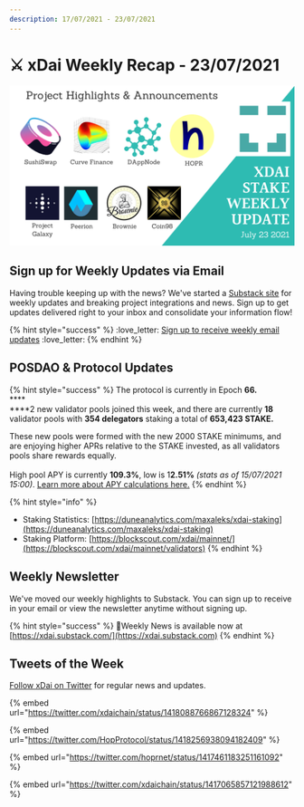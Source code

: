 ```yaml
---
description: 17/07/2021 - 23/07/2021
---
```


# ⚔️ xDai Weekly Recap - 23/07/2021

![](../../../../.gitbook/assets/weekly-update-7-23.png)

## Sign up for Weekly Updates via Email

Having trouble keeping up with the news? We've started a [Substack site](https://xdai.substack.com) for weekly updates and breaking project integrations and news. Sign up to get updates delivered right to your inbox and consolidate your information flow!

{% hint style="success" %}
:love\_letter: [Sign up to receive weekly email updates](https://xdai.substack.com) :love\_letter:&#x20;
{% endhint %}

## POSDAO & Protocol Updates

{% hint style="success" %}
The protocol is currently in Epoch **66.**\
****\
****2 new validator pools joined this week, and there are currently **18** validator pools with **354 delegators** staking a total of **653,423 STAKE.**&#x20;

These new pools were formed with the new 2000 STAKE minimums, and are enjoying higher APRs relative to the STAKE invested, as all validators pools share rewards equally.\
\
High pool APY is currently **109.3%**, low is 1**2.51%** _(stats as of 15/07/2021 15:00)_. [Learn more about APY calculations here.](../../../faqs/public-staking-validators-and-delegators.md#how-is-apy-calculated)
{% endhint %}

{% hint style="info" %}
* Staking Statistics: [https://duneanalytics.com/maxaleks/xdai-staking](https://duneanalytics.com/maxaleks/xdai-staking)
* Staking Platform: [https://blockscout.com/xdai/mainnet/](https://blockscout.com/xdai/mainnet/validators)
{% endhint %}

## Weekly Newsletter

We've moved our weekly highlights to Substack. You can sign up to receive in your email or view the newsletter anytime without signing up.

{% hint style="success" %}
:newspaper:Weekly News is available now at [https://xdai.substack.com/](https://xdai.substack.com)
{% endhint %}

## Tweets of the Week

[Follow xDai on Twitter](https://twitter.com/xdaichain) for regular news and updates.

{% embed url="https://twitter.com/xdaichain/status/1418088766867128324" %}

{% embed url="https://twitter.com/HopProtocol/status/1418256938094182409" %}

{% embed url="https://twitter.com/hoprnet/status/1417461183251161092" %}

{% embed url="https://twitter.com/xdaichain/status/1417065857121988612" %}

